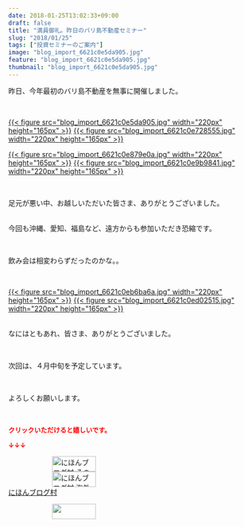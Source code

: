 ```yaml
---
date: 2018-01-25T13:02:33+09:00
draft: false
title: "満員御礼。昨日のバリ島不動産セミナー"
slug: "2018/01/25"
tags: ["投資セミナーのご案内"]
image: "blog_import_6621c0e5da905.jpg"
feature: "blog_import_6621c0e5da905.jpg"
thumbnail: "blog_import_6621c0e5da905.jpg"
---
```

<p>昨日、今年最初のバリ島不動産を無事に開催しました。</p><p> </p><p><a href="blog_import_6621c0e5da905.jpg">{{< figure src="blog_import_6621c0e5da905.jpg" width="220px" height="165px" >}}</a> <a href="blog_import_6621c0e728555.jpg">{{< figure src="blog_import_6621c0e728555.jpg" width="220px" height="165px" >}}</a></p><p><a href="blog_import_6621c0e879e0a.jpg">{{< figure src="blog_import_6621c0e879e0a.jpg" width="220px" height="165px" >}}</a> <a href="blog_import_6621c0e9b9841.jpg">{{< figure src="blog_import_6621c0e9b9841.jpg" width="220px" height="165px" >}}</a></p><p> </p><p>足元が悪い中、お越しいただいた皆さま、ありがとうございました。</p><p><br/>今回も沖縄、愛知、福島など、遠方からも参加いただき恐縮です。</p><p> </p><p>飲み会は相変わらずだったのかな。。</p><p> </p><p><a href="blog_import_6621c0eb6ba6a.jpg">{{< figure src="blog_import_6621c0eb6ba6a.jpg" width="220px" height="165px" >}}</a> <a href="blog_import_6621c0ed02515.jpg">{{< figure src="blog_import_6621c0ed02515.jpg" width="220px" height="165px" >}}</a></p><p> <br/>なにはともあれ、皆さま、ありがとうございました。</p><p> </p><p>次回は、４月中旬を予定しています。</p><p> </p><p>よろしくお願いします。</p><p> </p><p><font color="#ff0000" size="2"><strong>クリックいただけると嬉しいです。</strong></font></p><p><font color="#ff0000" size="2"><strong>↓↓↓</strong></font></p><p><a href="ranking.html?p_cid=01260127" id="&amp;blogmura_banner" target="_blank"><img alt="にほんブログ村 その他生活ブログ 不動産投資へ" border="0" height="31" src="data:image/svg+xml;charset=utf-8,%3Csvg%20xmlns%3D%22http%3A%2F%2Fwww.w3.org%2F2000%2Fsvg%22%20title%3D%22Placeholder%20for%20Images%22%20role%3D%22presentation%22%20viewBox%3D%220%200%2088%2031%22%20%2F%3E" width="88" data-src="https://img-proxy.blog-video.jp/images?url=http%3A%2F%2Flife.blogmura.com%2Fhudousantoushi%2Fimg%2Fhudousantoushi88_31.gif" style="aspect-ratio: auto 88 / 31;"/><noscript><img alt="にほんブログ村 その他生活ブログ 不動産投資へ" border="0" height="31" src="https://img-proxy.blog-video.jp/images?url=http%3A%2F%2Flife.blogmura.com%2Fhudousantoushi%2Fimg%2Fhudousantoushi88_31.gif" width="88"></noscript></a><br/><a href="ranking.html?p_cid=01260127" target="_blank"><img alt="にほんブログ村 海外生活ブログ バリ島情報へ" border="0" height="31" src="data:image/svg+xml;charset=utf-8,%3Csvg%20xmlns%3D%22http%3A%2F%2Fwww.w3.org%2F2000%2Fsvg%22%20title%3D%22Placeholder%20for%20Images%22%20role%3D%22presentation%22%20viewBox%3D%220%200%2088%2031%22%20%2F%3E" width="88" data-src="https://img-proxy.blog-video.jp/images?url=http%3A%2F%2Foverseas.blogmura.com%2Fbali%2Fimg%2Fbali88_31.gif" style="aspect-ratio: auto 88 / 31;"/><noscript><img alt="にほんブログ村 海外生活ブログ バリ島情報へ" border="0" height="31" src="https://img-proxy.blog-video.jp/images?url=http%3A%2F%2Foverseas.blogmura.com%2Fbali%2Fimg%2Fbali88_31.gif" width="88"></noscript></a><br/><a href="ranking.html?p_cid=01260127" target="_blank">にほんブログ村</a></p><p><a href="link.php?1804582" title="人気ブログランキングへ"><img border="0" height="31" src="data:image/svg+xml;charset=utf-8,%3Csvg%20xmlns%3D%22http%3A%2F%2Fwww.w3.org%2F2000%2Fsvg%22%20title%3D%22Placeholder%20for%20Images%22%20role%3D%22presentation%22%20viewBox%3D%220%200%2088%2031%22%20%2F%3E" width="88" data-src="https://blog.with2.net/img/banner/banner_22.gif" style="aspect-ratio: auto 88 / 31;"/><noscript><img border="0" height="31" src="https://blog.with2.net/img/banner/banner_22.gif" width="88"></noscript></a></p><p> </p>

